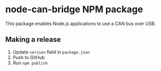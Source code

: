 # node-can-bridge NPM package

This package enables Node.js applications to use a CAN bus over USB.

## Making a release

1. Update `version` field in `package.json`
2. Push to GitHub
3. Run `npm publish`
